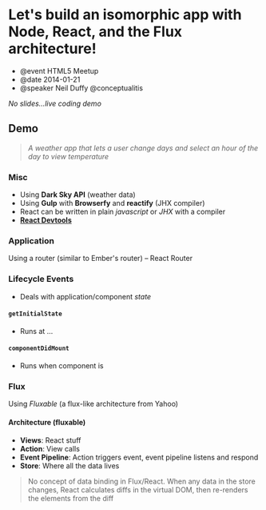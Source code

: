 # Let's build an isomorphic app with Node, React, and the Flux architecture!
- @event HTML5 Meetup
- @date 2014-01-21
- @speaker Neil Duffy @conceptualitis

_No slides…live coding demo_



## Demo
> _A weather app that lets a user change days and select an hour of the day to view temperature_

### Misc
- Using **Dark Sky API** (weather data)
- Using **Gulp** with **Browserfy** and **reactify** (JHX compiler)
- React can be written in plain _javascript_ or _JHX_ with a compiler
- [**React Devtools**](https://github.com/facebook/react-devtools)

### Application
Using a router (similar to Ember's router) – React Router

### Lifecycle Events
- Deals with application/component _state_

#### `getInitialState`
- Runs at …

#### `componentDidMount`
- Runs when component is

### Flux
Using _Fluxable_ (a flux-like architecture from Yahoo)

#### Architecture (fluxable)
- **Views**: React stuff
- **Action**: View calls
- **Event Pipeline**: Action triggers event, event pipeline listens and respond
- **Store**: Where all the data lives

> No concept of data binding in Flux/React. When any data in the store changes, React calculates diffs in the virtual DOM, then re-renders the elements from the diff
